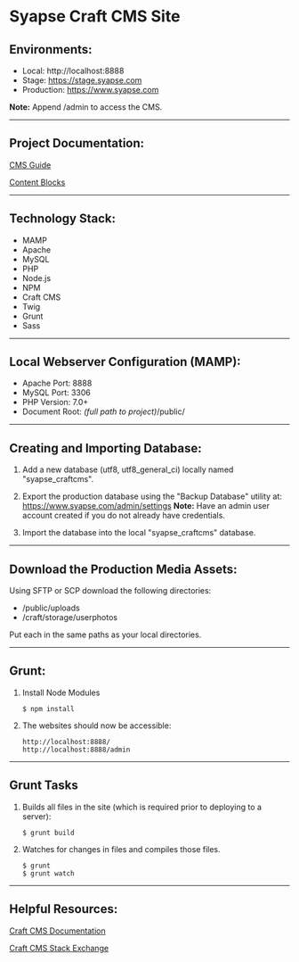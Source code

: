 # Syapse Craft CMS Site

## Environments:

 - Local: http://localhost:8888
 - Stage: https://stage.syapse.com
 - Production: https://www.syapse.com

**Note:** Append /admin to access the CMS.

---------------
## Project Documentation:

[CMS Guide](https://paper.dropbox.com/doc/Syapse-CMS-Guide-eEAGoxfbPVdlwdOPrG9XZ?_tk=share_copylink)

[Content Blocks](https://paper.dropbox.com/doc/Syapse-Content-Blocks-OVqQFJEw1xk6rp8ezJH8F?_tk=share_copylink)

---------------
## Technology Stack:

 - MAMP
 - Apache
 - MySQL
 - PHP
 - Node.js
 - NPM
 - Craft CMS
 - Twig
 - Grunt
 - Sass
 
---------------
## Local Webserver Configuration (MAMP):

 - Apache Port: 8888
 - MySQL Port: 3306
 - PHP Version: 7.0+
 - Document Root: *(full path to project)*/public/
 
---------------
## Creating and Importing Database:

1. Add a new database (utf8, utf8_general_ci) locally named "syapse_craftcms".
    
2. Export the production database using the "Backup Database" utility at:
https://www.syapse.com/admin/settings
**Note:** Have an admin user account created if you do not already have credentials.

3. Import the database into the local "syapse_craftcms" database.
 
---------------
## Download the Production Media Assets:

Using SFTP or SCP download the following directories:

- /public/uploads
- /craft/storage/userphotos

Put each in the same paths as your local directories.
 
---------------
## Grunt:

1. Install Node Modules

    ```
    $ npm install
    ```
    
2. The websites should now be accessible:

    ```
    http://localhost:8888/
    http://localhost:8888/admin
    ```
 
---------------
## Grunt Tasks

1. Builds all files in the site (which is required prior to deploying to a server):

    ```
    $ grunt build
    ```

2. Watches for changes in files and compiles those files.
    
    ```
    $ grunt
    $ grunt watch
    ```

---------------
## Helpful Resources:

[Craft CMS Documentation](https://craftcms.com/docs/introduction)

[Craft CMS Stack Exchange](https://craftcms.stackexchange.com)
